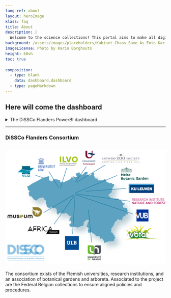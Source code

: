 ```yaml
---
lang-ref: about
layout: heroImage
klass: faq
title: About
description: |
  Welcome to the science collections! This portal aims to make all digitized collections easily accessible, fostering a collaborative environment for research and innovation. 
background: /assets/images/placeholders/Kabinet_Chaos_Save_As_Foto_Karin_Borghouts (1).jpg
imageLicense: Photo by Karin Borghouts
height: 60vh
toc: true

composition:
  - type: blank
    data: dashboard.dashboard
  - type: pageMarkdown
---
```

## Here will come the dashboard

<details markdown="1">

<summary>
The DiSSCo Flanders PowerBI dashboard
</summary>

The DiSSCo Flanders use-case examined regional Flemish collections through a survey. Discover the findings of this research on natural science collections and gain insights into the historical and current state of biodiversity. The use of a PowerBI dashboard for the graphical representation of the collections enhances their visibility for both scientists and policymakers. 

</details>

--------

### DiSSCo Flanders Consortium 

![alt text](/assets/images/placeholders/2_01_WEB_2_DiSSCo_1.png)
--

The consortium exists of the Flemish universities, research institutions, and an association of 
botanical gardens and arboreta. Associated to the project are the  Federal Belgian collections
to ensure aligned policies and procedures.
